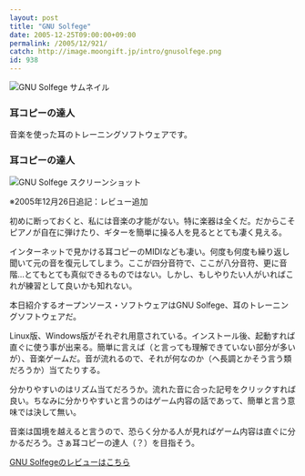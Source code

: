 ```yaml
---
layout: post
title: "GNU Solfege"
date: 2005-12-25T09:00:00+09:00
permalink: /2005/12/921/
catch: http://image.moongift.jp/intro/gnusolfege.png
id: 938
---
```

 ![GNU Solfege サムネイル](http://image.moongift.jp/intro/gnusolfege.s.png "GNU Solfege サムネイル")
  

### 耳コピーの達人
  
音楽を使った耳のトレーニングソフトウェアです。  
<!--more-->  

### 耳コピーの達人
  

![GNU Solfege スクリーンショット](http://image.moongift.jp/intro/gnusolfege.png "GNU Solfege スクリーンショット")

  

※2005年12月26日追記：レビュー追加

  

初めに断っておくと、私には音楽の才能がない。特に楽器は全くだ。だからこそピアノが自在に弾けたり、ギターを簡単に操る人を見るととても凄く見える。

  

インターネットで見かける耳コピーのMIDIなども凄い。何度も何度も繰り返し聞いて元の音を復元してしまう。ここが四分音符で、ここが八分音符、更に音階…とてもとても真似できるものではない。しかし、もしやりたい人がいればこれが練習として良いかも知れない。

  

本日紹介するオープンソース・ソフトウェアはGNU Solfege、耳のトレーニングソフトウェアだ。

  

Linux版、Windows版がそれぞれ用意されている。インストール後、起動すれば直ぐに使う事が出来る。簡単に言えば（と言っても理解できていない部分が多いが）、音楽ゲームだ。音が流れるので、それが何なのか（ヘ長調とかそう言う類だろうか）当てたりする。

  

分かりやすいのはリズム当てだろうか。流れた音に合った記号をクリックすれば良い。ちなみに分かりやすいと言うのはゲーム内容の話であって、簡単と言う意味では決して無い。

  

音楽は国境を越えると言うので、恐らく分かる人が見ればゲーム内容は直ぐに分かるだろう。さぁ耳コピーの達人（？）を目指そう。

  

[GNU Solfegeのレビューはこちら](http://oss.moongift.jp/review/i-946.html)

